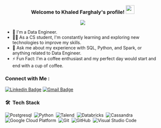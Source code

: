 


<h3 align="center">
  Welcome to Khaled Farghaly's profile!
  <img src="https://media.giphy.com/media/hvRJCLFzcasrR4ia7z/giphy.gif" width="28">
</h3>

<!-- Typing SVG by DenverCoder1 - https://github.com/DenverCoder1/readme-typing-svg -->
<p align="center">
  <a href="https://github.com/DenverCoder1/readme-typing-svg"><img src="https://readme-typing-svg.herokuapp.com/?lines=Data%20Engineer;Always%20learning%20new%20things&font=Fira%20Code&center=true&width=440&height=45&color=36BCF7FF&vCenter=true&size=22"></a>
</p> 

- 🏢 I'm a Data Engineer.
- 👨‍💻 As a CS student, I'm constantly learning and exploring new technologies to improve my skills.
- 💬 Ask me about my experience with SQL, Python, and Spark, or anything related to Data Engineer.
- ⚡ Fun Fact: I'm a coffee enthusiast and my perfect day would start and end with a cup of coffee.


### Connect with Me :

[![Linkedin Badge](https://img.shields.io/badge/-KhaledFarghaly-blue?style=flat-square&logo=Linkedin&logoColor=white&link=https://www.linkedin.com/in/khaled-farghaly-0657a71b4/)](https://www.linkedin.com/in/khaled-farghaly-0657a71b4)
[![Gmail Badge](https://img.shields.io/badge/-khaledfarghaly011@gmail.com-c14438?style=flat-square&logo=Gmail&logoColor=white&link=mailto:khaledfarghaly011@gmail.com)](mailto:khaledfarghaly011@gmail.com)

### 🛠 &nbsp;Tech Stack
![Postgresql](https://img.shields.io/badge/PostgreSQL-316192?style=for-the-badge&logo=postgresql&logoColor=white)&nbsp;
![Python](https://img.shields.io/badge/Python-14354C?style=for-the-badge&logo=python&logoColor=white)&nbsp;
![Talend](https://img.shields.io/badge/Talend-FF6D70?style=for-the-badge&logo=Talend&logoColor=white)&nbsp;
![Databricks](https://img.shields.io/badge/Databricks-FF3621?style=for-the-badge&logo=Databricks&logoColor=white)&nbsp;
![Cassandra](https://img.shields.io/badge/Cassandra-1287B1?style=for-the-badge&logo=apache%20cassandra&logoColor=white)&nbsp;
![Google Cloud Platform](https://img.shields.io/badge/Google_Cloud_Platform-4285F4?style=for-the-badge&logo=google-cloud&logoColor=white)&nbsp;
![Git](https://img.shields.io/badge/GIT-E44C30?style=for-the-badge&logo=git&logoColor=white)&nbsp;
![GitHub](https://img.shields.io/badge/GitHub-100000?style=for-the-badge&logo=github&logoColor=white)&nbsp;
![Visual Studio Code](https://img.shields.io/badge/Visual_Studio_Code-0078D4?style=for-the-badge&logo=visual%20studio%20code&logoColor=white)&nbsp;

